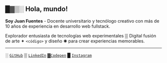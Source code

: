 
## █▓▒░  Hola, mundo!

**Soy Juan Fuentes** - Docente universitario y tecnólogo creativo    con más de 10 años de experiencia en desarrollo web fullstack.

Explorador entusiasta de tecnologías web experimentales ▒ Digital fusión de arte ✦ `<código>` y diseño ✺ para crear experiencias memorables.

---

░ [`GitHub`](https://github.com/JuanFuent-es) ▒ [`LinkedIn`](https://www.linkedin.com/in/JuanFuent-es) ▓[`Codepen`](https://codepen.io/JuanFuentes) █ [`Instagram`](https://instagram.com/JuanFuent.es/)

